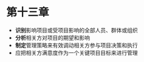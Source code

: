 # 第十三章

* **识别**影响项目或受项目影响的全部人员、群体或组织
* **分析**相关方对项目的期望和影响
* **制定**管理策略来有效调动相关方参与项目决策和执行
* 应把相关方满意度作为一个关键项目目标来进行管理

